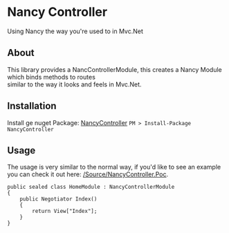 # Nancy Controller
Using Nancy the way you're used to in Mvc.Net

## About
This library provides a NancControllerModule, this creates a Nancy Module which binds methods to routes  
similar to the way it looks and feels in Mvc.Net.

## Installation
Install ge nuget Package: [NancyController](https://www.nuget.org/packages/NancyController/)
`PM > Install-Package NancyController`

## Usage
The usage is very similar to the normal way, if you'd like to see an example you can check it out here: [/Source/NancyController.Poc](https://github.com/Marvin-Brouwer/CodedViews/tree/master/Source/NancyController.Poc).

	public sealed class HomeModule : NancyControllerModule
    {
        public Negotiator Index()
        {
            return View["Index"];
        }
	}

